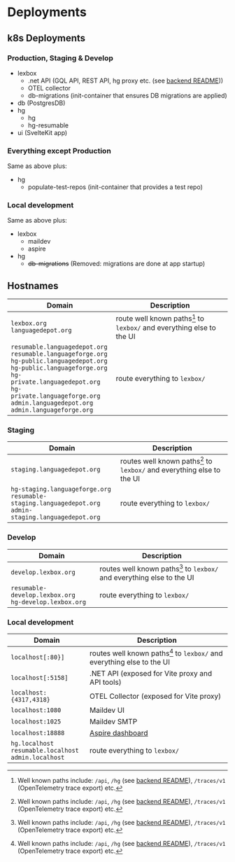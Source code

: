 # Deployments

## k8s Deployments

### Production, Staging & Develop

- lexbox
  - .net API (GQL API, REST API, hg proxy etc. (see [backend README](../backend/README.md)))
  - OTEL collector
  - db-migrations (init-container that ensures DB migrations are applied)
- db (PostgresDB)
- hg
  - hg
  - hg-resumable
- ui (SvelteKit app)

### Everything except Production

Same as above plus:
- hg
  - populate-test-repos (init-container that provides a test repo)

### Local development

Same as above plus:

- lexbox
  - maildev
  - aspire
- hg
  - ~~db-migrations~~ (Removed: migrations are done at app startup)

## Hostnames

| Domain | Description |
| - | - |
| `lexbox.org`<br>`languagedepot.org` | route well known paths[^1] to `lexbox/` and everything else to the UI |
| `resumable.languagedepot.org`<br>`resumable.languageforge.org`<br>`hg-public.languagedepot.org`<br>`hg-public.languageforge.org`<br>`hg-private.languagedepot.org`<br>`hg-private.languageforge.org`<br>`admin.languagedepot.org`<br>`admin.languageforge.org` | route everything to `lexbox/` |

### Staging

| Domain | Description |
| - | - |
| `staging.languagedepot.org` | routes well known paths[^1] to `lexbox/` and everything else to the UI |
| `hg-staging.languageforge.org`<br>`resumable-staging.languagedepot.org`<br>`admin-staging.languagedepot.org` | route everything to `lexbox/` |

### Develop

| Domain | Description |
| - | - |
| `develop.lexbox.org` | routes well known paths[^1] to `lexbox/` and everything else to the UI |
| `resumable-develop.lexbox.org`<br>`hg-develop.lexbox.org` | route everything to `lexbox/` |


### Local development

| Domain | Description |
| - | - |
| `localhost[:80}]` | routes well known paths[^1] to `lexbox/` and everything else to the UI |
| `localhost[:5158]` | .NET API (exposed for Vite proxy and API tools) |
| `localhost:{4317,4318}` | OTEL Collector (exposed for Vite proxy) |
| `localhost:1080` | Maildev UI |
| `localhost:1025` | Maildev SMTP |
| `localhost:18888` | [Aspire dashboard](https://learn.microsoft.com/en-us/dotnet/aspire/fundamentals/dashboard) |
| `hg.localhost`<br>`resumable.localhost`<br>`admin.localhost` | route everything to `lexbox/` |

[^1]: Well known paths include: `/api`, `/hg` (see [backend README](../backend/README.md)), `/traces/v1` (OpenTelemetry trace export) etc.
